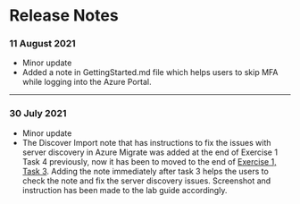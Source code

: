 # Release Notes

### 11 August 2021
  - Minor update
  - Added a note in GettingStarted.md file which helps users to skip MFA while logging into the Azure Portal.
  
------------------

### 30 July 2021
  - Minor update
  - The Discover Import note that has instructions to fix the issues with server discovery in Azure Migrate was added at the end of Exercise 1 Task 4 previously, now it has been to moved to the end of [Exercise 1, Task 3](https://github.com/CloudLabs-MCW/MCW-Line-of-business-application-migration/blob/prod/Hands-on%20lab/HOL%20step-by%20step%20-%20Line-of-business%20application%20migration_06.md). Adding the note immediately after task 3 helps the users to check the note and fix the server discovery issues. Screenshot and instruction has been made to the lab guide accordingly.
